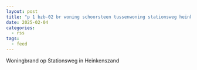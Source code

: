 ```yaml
---
layout: post
title: "p 1 bzb-02 br woning schoorsteen tussenwoning stationsweg heinkenszand"
date: 2025-02-04
categories: 
  - rss
tags: 
  - feed
---
```


Woningbrand op Stationsweg in Heinkenszand

